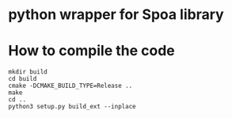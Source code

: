 
# python wrapper for Spoa library 


# How to compile the code

```
mkdir build
cd build
cmake -DCMAKE_BUILD_TYPE=Release ..
make
cd ..
python3 setup.py build_ext --inplace
```


